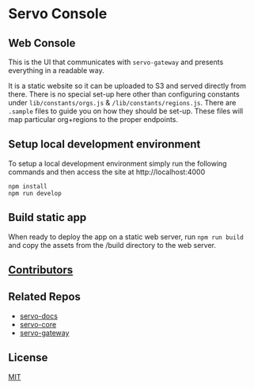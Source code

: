 Servo Console
=============

## Web Console
This is the UI that communicates with `servo-gateway` and presents everything in a readable way.

It is a static website so it can be uploaded to S3 and served directly from there. There is no special set-up here other than configuring constants under `lib/constants/orgs.js` & `/lib/constants/regions.js`. There are `.sample` files to guide you on how they should be set-up. These files will map particular org+regions to the proper endpoints.

## Setup local development environment
To setup a local development environment simply run the following commands
and then access the site at http://localhost:4000
```
npm install
npm run develop
```

## Build static app
When ready to deploy the app on a static web server, run `npm run build` and
copy the assets from the /build directory to the web server.

## [Contributors](https://github.com/dowjones/servo-docs/blob/master/Contributors.md)

## Related Repos
* [servo-docs](https://github.com/dowjones/servo-docs)
* [servo-core](https://github.com/dowjones/servo-core)
* [servo-gateway](https://github.com/dowjones/servo-gateway)

## License
[MIT](LICENSE)
